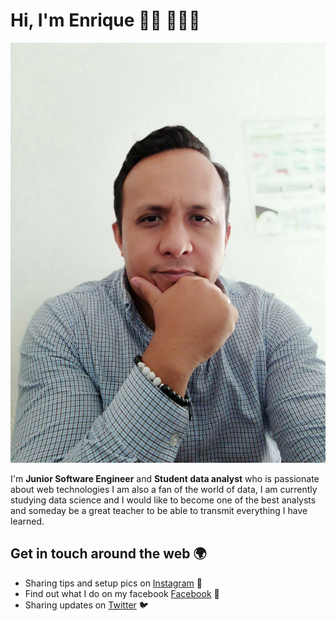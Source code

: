 # Hi, I'm Enrique 👋🏽 👨🏽‍💻

![Enrique Pastrana](https://github.com/enripastrana/enripastrana/blob/main/img/github-header.jpg)

I'm **Junior Software Engineer** and **Student data analyst** who is passionate about web technologies I am also a fan of the world of data, I am currently studying data science and I would like to become one of the best analysts and someday be a great teacher to be able to transmit everything I have learned.

## Get in touch around the web 🌍

- Sharing tips and setup pics on [Instagram](https://instagram.com/josue_enrique) 📸
- Find out what I do on my facebook [Facebook](https://www.facebook.com/enripastrana) 🤗
- Sharing updates on [Twitter](https://twitter.com/enripastrana) 🐦

